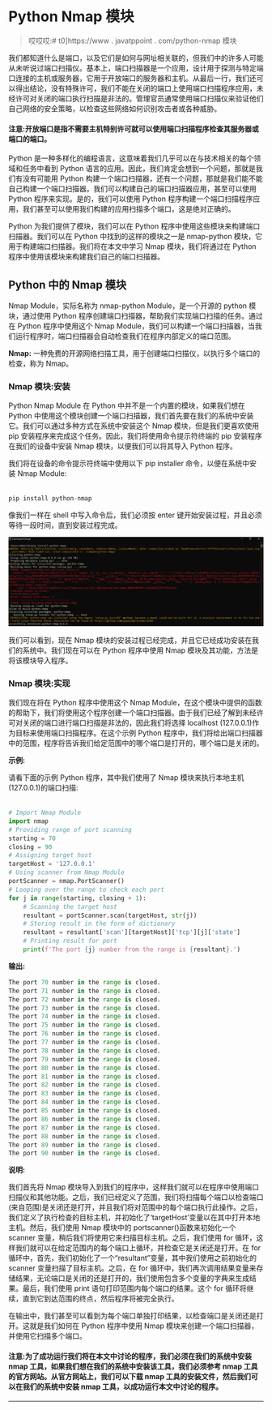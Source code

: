# Python Nmap 模块

> 哎哎哎:# t0]https://www . javatppoint . com/python-nmap 模块

我们都知道什么是端口，以及它们是如何与网址相关联的，但我们中的许多人可能从未听说过端口扫描仪。基本上，端口扫描器是一个应用，设计用于探测与特定端口连接的主机或服务器，它用于开放端口的服务器和主机。从最后一行，我们还可以得出结论，没有特殊许可，我们不能在关闭的端口上使用端口扫描程序应用，未经许可对关闭的端口执行扫描是非法的。管理官员通常使用端口扫描仪来验证他们自己网络的安全策略，以检查这些网络如何识别攻击者或各种威胁。

#### 注意:开放端口是指不需要主机特别许可就可以使用端口扫描程序检查其服务器或端口的端口。

Python 是一种多样化的编程语言，这意味着我们几乎可以在与技术相关的每个领域和任务中看到 Python 语言的应用。因此，我们肯定会想到一个问题，那就是我们有没有可能用 Python 构建一个端口扫描器，还有一个问题，那就是我们能不能自己构建一个端口扫描器。我们可以构建自己的端口扫描器应用，甚至可以使用 Python 程序来实现。是的，我们可以使用 Python 程序构建一个端口扫描程序应用，我们甚至可以使用我们构建的应用扫描多个端口，这是绝对正确的。

Python 为我们提供了模块，我们可以在 Python 程序中使用这些模块来构建端口扫描器。我们可以在 Python 中找到的这样的模块之一是 nmap-python 模块，它用于构建端口扫描器。我们将在本文中学习 Nmap 模块，我们将通过在 Python 程序中使用该模块来构建我们自己的端口扫描器。

## Python 中的 Nmap 模块

Nmap Module，实际名称为 nmap-python Module，是一个开源的 python 模块，通过使用 Python 程序创建端口扫描器，帮助我们实现端口扫描的任务。通过在 Python 程序中使用这个 Nmap Module，我们可以构建一个端口扫描器，当我们运行程序时，端口扫描器会自动检查我们在程序内部定义的端口范围。

**Nmap:** 一种免费的开源网络扫描工具，用于创建端口扫描仪，以执行多个端口的检查，称为 Nmap。

### Nmap 模块:安装

Python Nmap Module 在 Python 中并不是一个内置的模块，如果我们想在 Python 中使用这个模块创建一个端口扫描器，我们首先要在我们的系统中安装它。我们可以通过多种方式在系统中安装这个 Nmap 模块，但是我们更喜欢使用 pip 安装程序来完成这个任务。因此，我们将使用命令提示符终端的 pip 安装程序在我们的设备中安装 Nmap 模块，以便我们可以将其导入 Python 程序。

我们将在设备的命令提示符终端中使用以下 pip installer 命令，以便在系统中安装 Nmap Module:

```py

pip install python-nmap

```

像我们一样在 shell 中写入命令后，我们必须按 enter 键开始安装过程，并且必须等待一段时间，直到安装过程完成。

![Python Nmap Module](img/753bd1f003c4cf4349286f406fa5e3ac.png)

我们可以看到，现在 Nmap 模块的安装过程已经完成，并且它已经成功安装在我们的系统中。我们现在可以在 Python 程序中使用 Nmap 模块及其功能，方法是将该模块导入程序。

### Nmap 模块:实现

我们现在将在 Python 程序中使用这个 Nmap Module，在这个模块中提供的函数的帮助下，我们将使用这个程序创建一个端口扫描器。由于我们已经了解到未经许可对关闭的端口进行端口扫描是非法的，因此我们将选择 localhost (127.0.0.1)作为目标来使用端口扫描程序。在这个示例 Python 程序中，我们将给出端口扫描器中的范围，程序将告诉我们给定范围中的哪个端口是打开的，哪个端口是关闭的。

**示例:**

请看下面的示例 Python 程序，其中我们使用了 Nmap 模块来执行本地主机(127.0.0.1)的端口扫描:

```py

# Import Nmap Module
import nmap
# Providing range of port scanning
starting = 70
closing = 90
# Assigning target host
targetHost = '127.0.0.1'
# Using scanner from Nmap Module
portScanner = nmap.PortScanner()
# Looping over the range to check each port
for j in range(starting, closing + 1):
    # Scanning the target host
    resultant = portScanner.scan(targetHost, str(j))
    # Storing result in the form of dictionary
    resultant = resultant['scan'][targetHost]['tcp'][j]['state']
    # Printing result for port
    print(f'The port {j} number from the range is {resultant}.')

```

**输出:**

```py
The port 70 number in the range is closed.
The port 71 number in the range is closed.
The port 72 number in the range is closed.
The port 73 number in the range is closed.
The port 74 number in the range is closed.
The port 75 number in the range is closed.
The port 76 number in the range is closed.
The port 77 number in the range is closed.
The port 78 number in the range is closed.
The port 79 number in the range is closed.
The port 80 number in the range is closed.
The port 81 number in the range is closed.
The port 82 number in the range is closed.
The port 83 number in the range is closed.
The port 84 number in the range is closed.
The port 85 number in the range is closed.
The port 86 number in the range is closed.
The port 87 number in the range is closed.
The port 88 number in the range is closed.
The port 89 number in the range is closed.
The port 90 number in the range is closed.

```

**说明:**

我们首先将 Nmap 模块导入到我们的程序中，这样我们就可以在程序中使用端口扫描仪和其他功能。之后，我们已经定义了范围，我们将扫描每个端口以检查端口(来自范围)是关闭还是打开，并且我们将对范围中的每个端口执行此操作。之后，我们定义了执行检查的目标主机，并初始化了‘targetHost’变量以在其中打开本地主机。然后，我们使用 Nmap 模块中的 portscanner()函数来初始化一个 scanner 变量，稍后我们将使用它来扫描目标主机。之后，我们使用 for 循环，这样我们就可以在给定范围内的每个端口上循环，并检查它是关闭还是打开。在 for 循环中，首先，我们初始化了一个“resultant”变量，其中我们使用之前初始化的 scanner 变量扫描了目标主机。之后，在 for 循环中，我们再次调用结果变量来存储结果，无论端口是关闭的还是打开的，我们使用包含多个变量的字典来生成结果。最后，我们使用 print 语句打印范围内每个端口的结果。这个 for 循环将继续，直到它到达范围的终点，然后程序将被完全执行。

在输出中，我们甚至可以看到为每个端口单独打印结果，以检查端口是关闭还是打开。这就是我们如何在 Python 程序中使用 Nmap 模块来创建一个端口扫描器，并使用它扫描多个端口。

#### 注意:为了成功运行我们将在本文中讨论的程序，我们必须在我们的系统中安装 nmap 工具，如果我们想在我们的系统中安装该工具，我们必须参考 nmap 工具的官方网站。从官方网站上，我们可以下载 nmap 工具的安装文件，然后我们可以在我们的系统中安装 nmap 工具，以成功运行本文中讨论的程序。

* * *